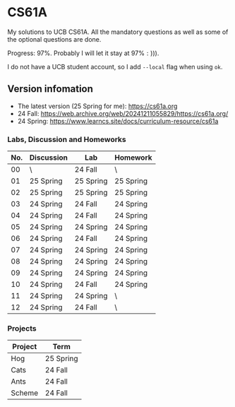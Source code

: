 # CS61A
My solutions to UCB CS61A. All the mandatory questions as well as some of the optional questions are done. 

Progress: 97$\%$. Probably I will let it stay at 97$\% :)))$. 

I do not have a UCB student account, so I add `--local` flag when using `ok`.

## Version infomation
- The latest version (25 Spring for me): https://cs61a.org 
- 24 Fall: https://web.archive.org/web/20241211055829/https://cs61a.org/
- 24 Spring: https://www.learncs.site/docs/curriculum-resource/cs61a

### Labs, Discussion and Homeworks

| No.| Discussion | Lab       | Homework  |
|----|------------|-----------|-----------|
| 00 |     \      | 24 Fall   |     \     |
| 01 | 25 Spring  | 25 Spring | 25 Spring |
| 02 | 25 Spring  | 25 Spring | 25 Spring |
| 03 | 24 Spring  | 24 Fall   | 24 Spring |
| 04 | 24 Spring  | 24 Fall   | 24 Spring |
| 05 | 24 Spring  | 24 Spring | 24 Spring |
| 06 | 24 Spring  | 24 Fall   | 24 Spring |
| 07 | 24 Spring  | 24 Spring | 24 Spring |
| 08 | 24 Spring  | 24 Spring | 24 Spring |
| 09 | 24 Spring  | 24 Spring | 24 Spring |
| 10 | 24 Spring  | 24 Fall   | 24 Spring |
| 11 | 24 Spring  | 24 Spring |      \    |
| 12 | 24 Spring  | 24 Fall   |     \     |


### Projects
| Project | Term      |
|---------|-----------|
|  Hog    | 25 Spring | 
|  Cats   | 24 Fall   |
|  Ants   | 24 Fall   |
| Scheme  | 24 Fall   |